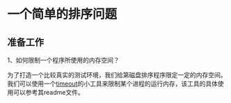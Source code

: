 # 一个简单的排序问题

## 准备工作

1、如何限制一个程序所使用的内存空间？

​		为了打造一个比较真实的测试环境，我们给第磁盘排序程序限定一定的内存空间。我们可以使用一个[timeout](https://github.com/pshved/timeout)的小工具来限制某个进程的运行内存，该工具的具体使用可以参考其readme文件。



